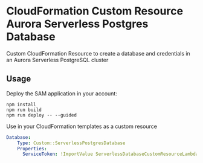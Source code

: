 # CloudFormation Custom Resource Aurora Serverless Postgres Database

Custom CloudFormation Resource to create a database and credentials in an Aurora Serverless PostgreSQL cluster

## Usage

Deploy the SAM application in your account:

```
npm install
npm run build
npm run deploy -- --guided
```

Use in your CloudFormation templates as a custom resource

```yaml
Database:
    Type: Custom::ServerlessPostgresDatabase
    Properties:
      ServiceToken: !ImportValue ServerlessDatabaseCustomResourceLambda
```
